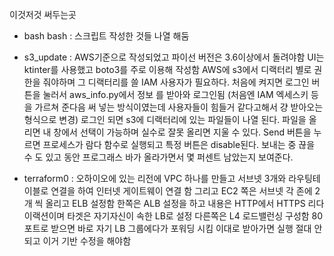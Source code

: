 이것저것 써두는곳

- bash
bash : 스크립트 작성한 것들 나열 해둠

- s3_update :
AWS기준으로 작성되었고 파이선 버전은 3.6이상에서 돌려야함
UI는 ktinter를 사용했고 boto3를 주로 이용해 작성함
AWS에 s3에서 디랙터리 별로 권한을 줘야하며 그 디랙터리를 쓸 IAM 사용자가 필요하다.
처음에 켜지면 로그인 버튼을 눌러서 aws_info.py에서 정보 를 받아와 로그인됨
(처음엔 IAM 엑세스키 등 을 가르쳐 준다음 써 넣는 방식이였는데 
사용자들이 힘들거 같다고해서 걍 받아오는 형식으로 변경)
로그인 되면 s3에 디랙터리에 있는 파일들이 나열 된다.
파일을 올리면 내 창에서 선택이 가능하며 실수로 잘못 올리면 지울 수 있다.
Send 버튼을 누르면 프로세스가 람다 함수로 실행되고 특정 버튼은 disable된다.
보내는 중 끊을 수 도 있고 동안 프로그래스 바가 올라가면서 몇 퍼센트 남았는지 보여준다.


- terraform0 : 
오하이오에 있는 리전에 VPC 하나를 만들고 서브넷 3개와 라우팅테이블로 연결을 하여 인터넷 게이트웨이 연결 함
그리고  EC2 쪽은 서브넷 각 존에 2개 씩 올리고 ELB 설정함 
한쪽은 ALB 설정을 하고 내용은 HTTP에서 HTTPS 리다이랙션이며 타겟은 자기자신이 속한 LB로 설정
다른쪽은 L4 로드밸런싱 구성함 80포트로 받으면 바로 자기 LB 그룹에다가 포워딩 시킴
이대로 받아가면 실행 절대 안되고 이거 기반 수정을 해야함 


       

